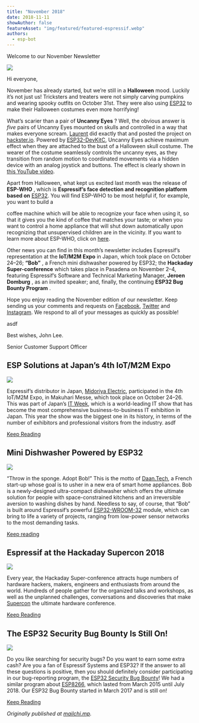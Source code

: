 ```yaml
---
title: "November 2018"
date: 2018-11-11
showAuthor: false
featureAsset: "img/featured/featured-espressif.webp"
authors:
  - esp-bot
---
```

Welcome to our November Newsletter

![](img/november-1.webp)

Hi everyone,

November has already started, but we’re still in a __Halloween__  mood. Luckily it’s not just us! Tricksters and treaters were not simply carving pumpkins and wearing spooky outfits on October 31st. They were also using [ESP32](https://www.espressif.com/en/products/hardware/esp32/overview) to make their Halloween costumes even more horrifying!

What’s scarier than a pair of __Uncanny Eyes__ ? Well, the obvious answer is *five* pairs of Uncanny Eyes mounted on skulls and controlled in a way that makes everyone scream. [Laurent](https://www.hackster.io/laurentr) did exactly that and posted the project on [hackster.io](https://www.hackster.io/laurentr/halloween-skull-costume-with-uncanny-eyes-on-esp32-376a13). Powered by [ESP32-DevKitC](https://www.espressif.com/en/products/hardware/esp32-devkitc/overview), Uncanny Eyes achieve maximum effect when they are attached to the bust of a Halloween skull costume. The wearer of the costume seamlessly controls the uncanny eyes, as they transition from random motion to coordinated movements via a hidden device with an analog joystick and buttons. The effect is clearly shown in [this YouTube video](https://www.youtube.com/watch?v=geOpPL3N5Ng).

Apart from Halloween, what kept us excited last month was the release of __ESP-WHO__ , which is __Espressif’s face detection and recognition platform based on__ [ESP32](https://www.espressif.com/en/products/hardware/esp32/overview). You will find ESP-WHO to be most helpful if, for example, you want to build a

coffee machine which will be able to recognize your face when using it, so that it gives you the kind of coffee that matches your taste; or when you want to control a home appliance that will shut down automatically upon recognizing that unsupervised children are in the vicinity. If you want to learn more about ESP-WHO, click on [here](https://github.com/espressif/esp-who).

Other news you can find in this month’s newsletter includes Espressif’s representation at the __IoT/M2M Expo__  in Japan, which took place on October 24–26; __“Bob”__ , a French mini dishwasher powered by ESP32; the __Hackaday Super-conference__  which takes place in Pasadena on November 2–4, featuring Espressif’s Software and Technical Marketing Manager, __Jeroen Domburg__ , as an invited speaker; and, finally, the continuing __ESP32 Bug Bounty Program__ .

Hope you enjoy reading the November edition of our newsletter. Keep sending us your comments and requests on [Facebook](https://www.facebook.com/espressif/), [Twitter](https://twitter.com/EspressifSystem) and [Instagram](https://www.instagram.com/espressif_systems/). We respond to all of your messages as quickly as possible!

asdf

Best wishes, John Lee.

Senior Customer Support Officer

## ESP Solutions at Japan’s 4th IoT/M2M Expo

![](img/november-2.webp)

Espressif’s distributor in Japan, [Midoriya Electric](https://www.midoriya.co.jp/eng/), participated in the 4th IoT/M2M Expo, in Makuhari Messe, which took place on October 24–26. This was part of Japan’s [IT Week](https://www.japan-it.jp/ja-jp.html), which is a world-leading IT show that has become the most comprehensive business-to-business IT exhibition in Japan. This year the show was the biggest one in its history, in terms of the number of exhibitors and professional visitors from the industry.  asdf

[Keep Reading](https://www.espressif.com/en/news/Espressif_Solutions_at_Japans_4th_IoT_M2M_Expo)

## Mini Dishwasher Powered by ESP32

![](img/november-3.webp)

“Throw in the sponge. Adopt Bob!” This is the motto of [Daan.Tech](http://daan.tech/), a French start-up whose goal is to usher in a new era of smart home appliances. Bob is a newly-designed ultra-compact dishwasher which offers the ultimate solution for people with space-constrained kitchens and an irreversible aversion to washing dishes by hand. Needless to say, of course, that “Bob” is built around Espressif’s powerful [ESP32-WROOM-32](https://www.espressif.com/en/products/hardware/esp-wroom-32/overview) module, which can bring to life a variety of projects, ranging from low-power sensor networks to the most demanding tasks.

[Keep reading](https://www.espressif.com/en/news/Mini_Dishwasher_Powered_by_ESP32)

## Espressif at the Hackaday Supercon 2018

![](img/november-4.webp)

Every year, the Hackaday Super-conference attracts huge numbers of hardware hackers, makers, engineers and enthusiasts from around the world. Hundreds of people gather for the organized talks and workshops, as well as the unplanned challenges, conversations and discoveries that make [Supercon](https://hackaday.io/superconference/) the ultimate hardware conference.

[Keep Reading](https://www.espressif.com/en/news/Espressif_at_the_Hackaday_Supercon_2018)

## The ESP32 Security Bug Bounty Is Still On!

![](img/november-5.webp)

Do you like searching for security bugs? Do you want to earn some extra cash? Are you a fan of Espressif Systems and ESP32? If the answer to all these questions is positive, then you should definitely consider participating in our bug-reporting program, the [ESP32 Security Bug Bounty](https://esp32.com/viewtopic.php?f=10&t=1572&p=7266)! We had a similar program about [ESP8266](https://bbs.espressif.com/viewtopic.php?f=20&t=288), which lasted from March 2015 until July 2018. Our ESP32 Bug Bounty started in March 2017 and is still on!

[Keep Reading](https://www.espressif.com/en/news/The_ESP32_Security_Bug_Bounty_Is_Still_On)

*Originally published at *[*mailchi.mp*](https://mailchi.mp/b518a950bf0b/espressif-esp-news-november-2018?e=f9593a0e62)*.*
